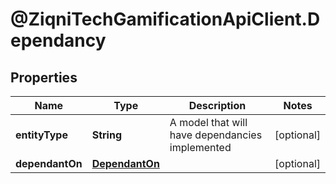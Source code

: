 # @ZiqniTechGamificationApiClient.Dependancy

## Properties

Name | Type | Description | Notes
------------ | ------------- | ------------- | -------------
**entityType** | **String** | A model that will have dependancies implemented | [optional] 
**dependantOn** | [**DependantOn**](DependantOn.md) |  | [optional] 


